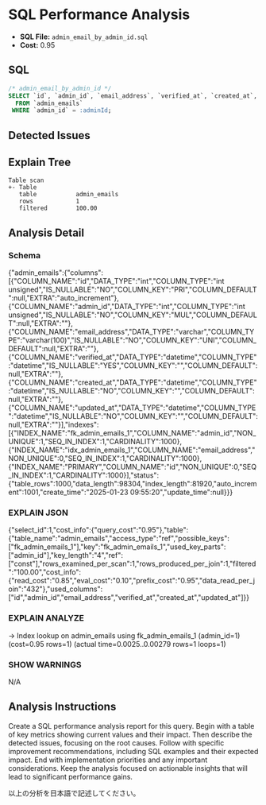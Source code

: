 # SQL Performance Analysis
- **SQL File:** `admin_email_by_admin_id.sql`
- **Cost:** 0.95

## SQL
```sql
/* admin_email_by_admin_id */
SELECT `id`, `admin_id`, `email_address`, `verified_at`, `created_at`, `updated_at`
  FROM `admin_emails`
 WHERE `admin_id` = :adminId;

```

## Detected Issues


## Explain Tree
```
Table scan
+- Table
   table           admin_emails
   rows            1
   filtered        100.00
```
## Analysis Detail

### Schema
{"admin_emails":{"columns":[{"COLUMN_NAME":"id","DATA_TYPE":"int","COLUMN_TYPE":"int unsigned","IS_NULLABLE":"NO","COLUMN_KEY":"PRI","COLUMN_DEFAULT":null,"EXTRA":"auto_increment"},{"COLUMN_NAME":"admin_id","DATA_TYPE":"int","COLUMN_TYPE":"int unsigned","IS_NULLABLE":"NO","COLUMN_KEY":"MUL","COLUMN_DEFAULT":null,"EXTRA":""},{"COLUMN_NAME":"email_address","DATA_TYPE":"varchar","COLUMN_TYPE":"varchar(100)","IS_NULLABLE":"NO","COLUMN_KEY":"UNI","COLUMN_DEFAULT":null,"EXTRA":""},{"COLUMN_NAME":"verified_at","DATA_TYPE":"datetime","COLUMN_TYPE":"datetime","IS_NULLABLE":"YES","COLUMN_KEY":"","COLUMN_DEFAULT":null,"EXTRA":""},{"COLUMN_NAME":"created_at","DATA_TYPE":"datetime","COLUMN_TYPE":"datetime","IS_NULLABLE":"NO","COLUMN_KEY":"","COLUMN_DEFAULT":null,"EXTRA":""},{"COLUMN_NAME":"updated_at","DATA_TYPE":"datetime","COLUMN_TYPE":"datetime","IS_NULLABLE":"NO","COLUMN_KEY":"","COLUMN_DEFAULT":null,"EXTRA":""}],"indexes":[{"INDEX_NAME":"fk_admin_emails_1","COLUMN_NAME":"admin_id","NON_UNIQUE":1,"SEQ_IN_INDEX":1,"CARDINALITY":1000},{"INDEX_NAME":"idx_admin_emails_1","COLUMN_NAME":"email_address","NON_UNIQUE":0,"SEQ_IN_INDEX":1,"CARDINALITY":1000},{"INDEX_NAME":"PRIMARY","COLUMN_NAME":"id","NON_UNIQUE":0,"SEQ_IN_INDEX":1,"CARDINALITY":1000}],"status":{"table_rows":1000,"data_length":98304,"index_length":81920,"auto_increment":1001,"create_time":"2025-01-23 09:55:20","update_time":null}}}

### EXPLAIN JSON
{"select_id":1,"cost_info":{"query_cost":"0.95"},"table":{"table_name":"admin_emails","access_type":"ref","possible_keys":["fk_admin_emails_1"],"key":"fk_admin_emails_1","used_key_parts":["admin_id"],"key_length":"4","ref":["const"],"rows_examined_per_scan":1,"rows_produced_per_join":1,"filtered":"100.00","cost_info":{"read_cost":"0.85","eval_cost":"0.10","prefix_cost":"0.95","data_read_per_join":"432"},"used_columns":["id","admin_id","email_address","verified_at","created_at","updated_at"]}}

### EXPLAIN ANALYZE
-> Index lookup on admin_emails using fk_admin_emails_1 (admin_id=1)  (cost=0.95 rows=1) (actual time=0.0025..0.00279 rows=1 loops=1)

### SHOW WARNINGS
N/A

## Analysis Instructions
Create a SQL performance analysis report for this query. Begin with a table of key metrics showing current values and their impact. Then describe the detected issues, focusing on the root causes. Follow with specific improvement recommendations, including SQL examples and their expected impact. End with implementation priorities and any important considerations. Keep the analysis focused on actionable insights that will lead to significant performance gains.


以上の分析を日本語で記述してください。